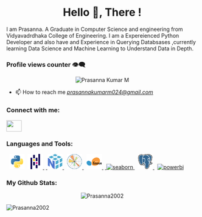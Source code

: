 <h1 align="center">Hello 👋, There !</h1>
<!-- <h3 align="center">A Computer Science graduate .</h3> -->

I am Prasanna. A Graduate in Computer Science and engineering from Vidyavadrdhaka College of Engineering. I am a Expereienced Python Developer and also have and Experience in Querying Databsases ,currently learning Data Science and Machine Learning to Understand Data in Depth. 

### Profile views counter 👁‍🗨


<p align="center"> <img src="https://komarev.com/ghpvc/?username=Prasanna2002&label=Profile%20views&color=0e75b6&style=flat" alt="Prasanna Kumar M" /> </p>



- 📫 How to reach me *prasannakumarm024@gmail.com*

<h3 align="left">Connect with me:</h3>
<p align="left">
<a href="https://www.linkedin.com/in/prasanna-kumar-m-61560b237/" target="blank"><img align="center" src="https://raw.githubusercontent.com/rahuldkjain/github-profile-readme-generator/master/src/images/icons/Social/linked-in-alt.svg" height="30" width="40" /></a>
</p>
</p>
<h3 align="left">Languages and Tools:</h3>

<p align="left"> 

&nbsp;
<a href="https://www.python.org/" target="_blank" rel="noreferrer"> <img src="https://github.com/devicons/devicon/blob/master/icons/python/python-original.svg" alt="python" width="40" height="40"/></a>&nbsp; <a href="https://pandas.pydata.org/" target="_blank" rel="noreferrer"> <img src="https://github.com/devicons/devicon/blob/master/icons/pandas/pandas-original.svg" alt="pandas" width="40" height="40"/> </a> &nbsp;<a href="https://numpy.org/" target="_blank" rel="noreferrer"> <img src="https://github.com/devicons/devicon/blob/master/icons/numpy/numpy-original.svg" alt="numpy" width="40" height="40"/> </a> &nbsp; <a href="https://matplotlib.org/" target="_blank" rel="noreferrer"> <img src="https://github.com/devicons/devicon/blob/master/icons/matplotlib/matplotlib-original.svg" alt="matplotlib" width="40" height="40"/> </a> &nbsp; <a href="https://scikit-learn.org/stable/" target="_blank" rel="noreferrer"> <img src="https://github.com/devicons/devicon/blob/master/icons/scikitlearn/scikitlearn-original.svg" alt="scikit-learn" width="40" height="40"/> </a> &nbsp;<a href="https://seaborn.pydata.org/" target="_blank" rel="noreferrer"> <img src="https://seaborn.pydata.org/_static/logo-wide-lightbg.svg" alt="seaborn" width="40" height="40"/> </a> &nbsp; <a href="https://www.postgresql.org/" target="_blank" rel="noreferrer"> <img src="https://github.com/devicons/devicon/blob/master/icons/postgresql/postgresql-original.svg" alt="postgresql" width="40" height="40"/> </a> &nbsp; <a href="https://www.microsoft.com/en-us/power-platform/products/power-bi" target="_blank" rel="noreferrer"> <img src="https://github.com/microsoft/PowerBI-Icons/blob/main/SVG/Power-BI.svg" alt="powerbi" width="40" height="40"/> </a> 


<h3 align="left">My Github Stats: </h3>
<p align="center"> <img src="https://github-readme-stats.vercel.app/api?username=Prasanna2002&show_icons=true&theme=gotham" alt="Prasanna2002" /> 
</p>

<p><img align="left" src="https://github-readme-stats.vercel.app/api/top-langs?username=Prasanna2002&show_icons=true&locale=en&layout=compact" alt="Prasanna2002" /></p>
